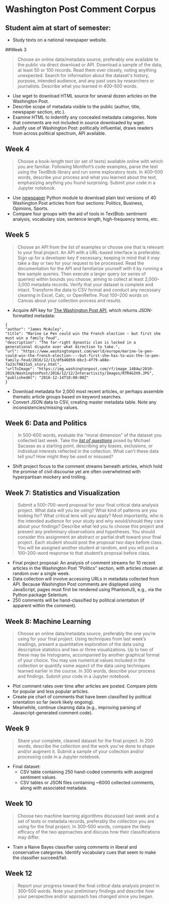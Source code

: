 
# Washington Post Comment Corpus

## Student aim at start of semester:

- Study texts on a national newspaper website.



##Week 3 
>Choose an online data/metadata source, preferably one available to the public via direct download or API. Download a sample of the data, at least 50 or 100 records. Read them over closely, noting anything unexpected. Search for information about the dataset's history, purpose, intended audience, and any past uses by researchers or journalists. Describe what you learned in 400–500 words.

- Use wget to download HTML source for several dozen articles on the Washington Post.
- Describe scope of metadata visible to the public (author, title, newspaper section, etc.).
- Examine HTML to indentify any concealed metadata categories. Note that comments are not included in source downloaded by wget.
- Justify use of Washington Post: politically influential, draws readers from across political spectrum, API available.


## Week 4

>Choose a book-length text (or set of texts) available online with which you are familiar. Following Montfort’s code examples, parse the text using the TextBlob library and run some exploratory tests. In 400–500 words, describe your process and what you learned about the text, emphasizing anything you found surprising. Submit your code in a Jupyter notebook.

- Use [newspaper](https://pypi.python.org/pypi/newspaper) Python module to download plain text versions of 40 Washington Post articles from four sections: Politics, Business, Opinions, Sports.
- Compare four groups with the aid of tools in TextBlob: sentiment analysis, vocabulary size, sentence length, high-frequency terms, etc.


## Week 5

>Choose an API from the list of examples or choose one that is relevant to your final project. An API with a URL-based interface is preferable. Sign up for a developer key if necessary, keeping in mind that it may take a day or two for your request to be processed. Read the documentation for the API and familiarize yourself with it by running a few sample queries. Then execute a larger query (or series of queries) within bounds you choose, aiming to collect at least 2,000–3,000 metadata records. Verify that your dataset is complete and intact. Transform the data to CSV format and conduct any necessary cleaning in Excel, Calc, or OpenRefine. Post 100–200 words on Canvas about your collection process and results.

- Acquire API key for [The Washington Post API](https://newsapi.org/the-washington-post-api), which returns JSON-formatted metadata:


```
{
"author": "James McAuley",
"title": "Marine Le Pen could win the French election — but first she must win a family feud",
"description": "The far-right dynastic clan is locked in a generational dispute over what direction to take.",
"url": "https://www.washingtonpost.com/world/europe/marine-le-pen-could-win-the-french-election----but-first-she-has-to-win-the-le-pen-family-feud/2016/12/13/dfb46059-bbc3-4f79-a88e-7a23cf0831a5_story.html",
"urlToImage": "https://img.washingtonpost.com/rf/image_1484w/2010-2019/WashingtonPost/2016/12/12/Interactivity/Images/RTR4G3X9.JPG",
"publishedAt": "2016-12-14T10:00:00Z"
}
```

- Download metadata for 2,000 most recent articles, or perhaps assemble thematic article groups based on keyword searches.
- Convert JSON data to CSV, creating master metadata table. Note any inconsistencies/missing values.

## Week 6: Data and Politics

>In 500–600 words, evaluate the “moral dimension” of the dataset you collected last week. Take the [*list of questions*](https://thefrailestthing.com/2014/11/29/do-artifacts-have-ethics/) posed by Michael Sacasas as a starting point, describing any biases, exclusions, or individual interests reflected in the collection. What can't these data tell you? How might they be used or misused?

- Shift project focus to the comment streams beneath articles, which hold the promise of civil discourse yet are often overwhelmed with hyperpartisan mockery and trolling. 



## Week 7: Statistics and Visualization

>Submit a 500–700-word proposal for your final critical data analysis project. What data will you be using? What kind of patterns are you looking for? What critical lens will you apply? Most importantly, who is the intended audience for your study and why would/should they care about your findings? Describe what led you to choose this project and present any preliminary observations and hypotheses. You should consider this assignment an abstract or partial draft toward your final project. Each student should post the proposal two days before class. You will be assigned another student at random, and you will post a 100–200-word response to that student’s proposal before class.

- Final project proposal: An analysis of comment streams for 10 recent articles in the Washington Post "Politics" section, with articles chosen at random over a single week.
- Data collection will involve accessing URLs in metadata collected from API. Because Washington Post comments are displayed using JavaScript, pages must first be rendered using PhantomJS, e.g., via the Python package Selenium.
- 250 comments will be hand-classified by political orientation (if apparent within the comment).


## Week 8: Machine Learning

>Choose an online data/metadata source, preferably the one you’re using for your final project. Using techniques from last week’s readings, present a quantitative exploration of the data using descriptive statistics and two or three visualizations. Up to two of these may be histograms, accompanied by another graphical format of your choice. You may use numerical values included in the collection or quantify some aspect of the data using techniques learned earlier in the course. In 300 words, describe your process and findings. Submit your code in a Jupyter notebook.

- Plot comment rates over time after articles are posted. Compare plots for popular and less popular articles.
- Create pie chart of comments that have been classified by political orientation so far (work likely ongoing).
- Meanwhile, continue cleaning data (e.g., improving parsing of Javascript-generated comment code).



## Week 9
>Share your complete, cleaned dataset for the final project. In 200 words, describe the collection and the work you’ve done to shape and/or augment it. Submit a sample of your collection and/or processing code in a Jupyter notebook.

- Final dataset:
  - CSV table containing 250 hand-coded comments with assigned sentiment values.
  - CSV tables or JSON files containing ~6000 collected comments, along with associated metadata.

## Week 10

>Choose two machine learning algorithms discussed last week and a set of texts or metadata records, preferably the collection you are using for the final project. In 300–500 words, compare the likely efficacy of the two approaches and discuss how their classifications may differ.

- Train a Naive Bayes classifier using comments in liberal and conservative categories. Identify vocabulary cues that seem to make the classifier succeed/fail.

## Week 12
>Report your progress toward the final critical data analysis project in 300–500 words. Note your preliminary findings and describe how your perspective and/or approach has changed since you began.






